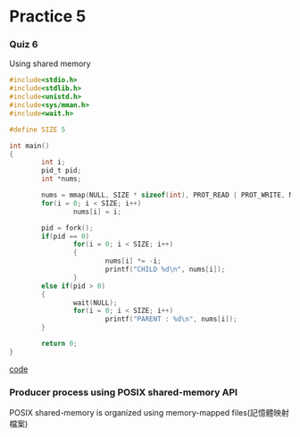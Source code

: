 # Practice 5
### Quiz 6
Using shared memory
```C
#include<stdio.h>
#include<stdlib.h>
#include<unistd.h>
#include<sys/mman.h>
#include<wait.h>

#define SIZE 5

int main()
{
        int i;
        pid_t pid;
        int *nums;

        nums = mmap(NULL, SIZE * sizeof(int), PROT_READ | PROT_WRITE, MAP_SHARED | MAP_ANONYMOUS, -1, 0);
        for(i = 0; i < SIZE; i++)
                nums[i] = i;

        pid = fork();
        if(pid == 0)
                for(i = 0; i < SIZE; i++)
                {
                        nums[i] *= -i;
                        printf("CHILD %d\n", nums[i]);
                }
        else if(pid > 0)
        {
                wait(NULL);
                for(i = 0; i < SIZE; i++)
                        printf("PARENT : %d\n", nums[i]);
        }

        return 0;
}

```
[code](quiz6.c)

### Producer process using POSIX shared-memory API
POSIX shared-memory is organized using memory-mapped files(記憶體映射檔案)

```C

```
